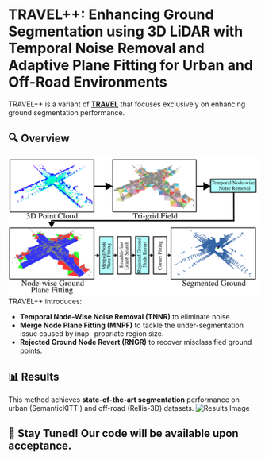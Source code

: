 # TRAVEL++: Enhancing Ground Segmentation using 3D LiDAR with Temporal Noise Removal and Adaptive Plane Fitting for Urban and Off-Road Environments
TRAVEL++ is a variant of [**TRAVEL**](https://github.com/url-kaist/TRAVEL) that focuses exclusively on enhancing ground segmentation performance.  
## 🔍 Overview  
![TRAVEL++ Overview](assets/overview.png)
TRAVEL++ introduces:  
- **Temporal Node-Wise Noise Removal (TNNR)** to eliminate noise.  
- **Merge Node Plane Fitting (MNPF)** to tackle the under-segmentation issue caused by inap-
propriate region size.  
- **Rejected Ground Node Revert (RNGR)** to recover misclassified ground points. 
## 📊 Results  
This method achieves **state-of-the-art segmentation** performance on urban (SemanticKITTI) and off-road (Rellis-3D) datasets.
![Results Image](path/to/results.png)  
## 📢 Stay Tuned! Our code will be available upon acceptance.
